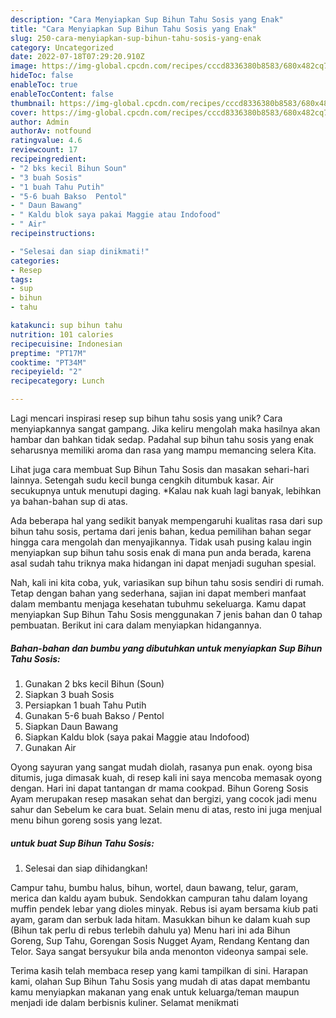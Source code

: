 ```yaml
---
description: "Cara Menyiapkan Sup Bihun Tahu Sosis yang Enak"
title: "Cara Menyiapkan Sup Bihun Tahu Sosis yang Enak"
slug: 250-cara-menyiapkan-sup-bihun-tahu-sosis-yang-enak
category: Uncategorized
date: 2022-07-18T07:29:20.910Z
image: https://img-global.cpcdn.com/recipes/cccd8336380b8583/680x482cq70/sup-bihun-tahu-sosis-foto-resep-utama.jpg
hideToc: false
enableToc: true
enableTocContent: false
thumbnail: https://img-global.cpcdn.com/recipes/cccd8336380b8583/680x482cq70/sup-bihun-tahu-sosis-foto-resep-utama.jpg
cover: https://img-global.cpcdn.com/recipes/cccd8336380b8583/680x482cq70/sup-bihun-tahu-sosis-foto-resep-utama.jpg
author: Admin
authorAv: notfound
ratingvalue: 4.6
reviewcount: 17
recipeingredient:
- "2 bks kecil Bihun Soun"
- "3 buah Sosis"
- "1 buah Tahu Putih"
- "5-6 buah Bakso  Pentol"
- " Daun Bawang"
- " Kaldu blok saya pakai Maggie atau Indofood"
- " Air"
recipeinstructions:

- "Selesai dan siap dinikmati!"
categories:
- Resep
tags:
- sup
- bihun
- tahu

katakunci: sup bihun tahu 
nutrition: 101 calories
recipecuisine: Indonesian
preptime: "PT17M"
cooktime: "PT34M"
recipeyield: "2"
recipecategory: Lunch

---
```





Lagi mencari inspirasi resep sup bihun tahu sosis yang unik? Cara menyiapkannya sangat gampang. Jika keliru mengolah maka hasilnya akan hambar dan bahkan tidak sedap. Padahal sup bihun tahu sosis yang enak seharusnya memiliki aroma dan rasa yang mampu memancing selera Kita.





Lihat juga cara membuat Sup Bihun Tahu Sosis dan masakan sehari-hari lainnya. Setengah sudu kecil bunga cengkih ditumbuk kasar. Air secukupnya untuk menutupi daging. *Kalau nak kuah lagi banyak, lebihkan ya bahan-bahan sup di atas.

Ada beberapa hal yang sedikit banyak mempengaruhi kualitas rasa dari sup bihun tahu sosis, pertama dari jenis bahan, kedua pemilihan bahan segar hingga cara mengolah dan menyajikannya. Tidak usah pusing kalau ingin menyiapkan sup bihun tahu sosis enak di mana pun anda berada, karena asal sudah tahu triknya maka hidangan ini dapat menjadi suguhan spesial.






Nah, kali ini kita coba, yuk, variasikan sup bihun tahu sosis sendiri di rumah. Tetap dengan bahan yang sederhana, sajian ini dapat memberi manfaat dalam membantu menjaga kesehatan tubuhmu sekeluarga. Kamu dapat menyiapkan Sup Bihun Tahu Sosis menggunakan 7 jenis bahan dan 0 tahap pembuatan. Berikut ini cara dalam menyiapkan hidangannya.

<!--inarticleads1-->

##### Bahan-bahan dan bumbu yang dibutuhkan untuk menyiapkan Sup Bihun Tahu Sosis:

1. Gunakan 2 bks kecil Bihun (Soun)
1. Siapkan 3 buah Sosis
1. Persiapkan 1 buah Tahu Putih
1. Gunakan 5-6 buah Bakso / Pentol
1. Siapkan  Daun Bawang
1. Siapkan  Kaldu blok (saya pakai Maggie atau Indofood)
1. Gunakan  Air


Oyong sayuran yang sangat mudah diolah, rasanya pun enak. oyong bisa ditumis, juga dimasak kuah, di resep kali ini saya mencoba memasak oyong dengan. Hari ini dapat tantangan dr mama cookpad. Bihun Goreng Sosis Ayam merupakan resep masakan sehat dan bergizi, yang cocok jadi menu sahur dan Sebelum ke cara buat. Selain menu di atas, resto ini juga menjual menu bihun goreng sosis yang lezat. 

<!--inarticleads2-->

#####  untuk buat Sup Bihun Tahu Sosis:


1. Selesai dan siap dihidangkan!

Campur tahu, bumbu halus, bihun, wortel, daun bawang, telur, garam, merica dan kaldu ayam bubuk. Sendokkan campuran tahu dalam loyang muffin pendek lebar yang dioles minyak. Rebus isi ayam bersama kiub pati ayam, garam dan serbuk lada hitam. Masukkan bihun ke dalam kuah sup (Bihun tak perlu di rebus terlebih dahulu ya) Menu hari ini ada Bihun Goreng, Sup Tahu, Gorengan Sosis Nugget Ayam, Rendang Kentang dan Telor. Saya sangat bersyukur bila anda menonton videonya sampai sele. 

Terima kasih telah membaca resep yang kami tampilkan di sini. Harapan kami, olahan Sup Bihun Tahu Sosis yang mudah di atas dapat membantu kamu menyiapkan makanan yang enak untuk keluarga/teman maupun menjadi ide dalam berbisnis kuliner. Selamat menikmati
